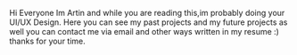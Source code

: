 Hi Everyone 
Im Artin and while you are reading this,im probably doing your UI/UX Design.
Here you can see my past projects and my future projects as well
you can contact me via email and other ways written in my resume :)
thanks for your time.

